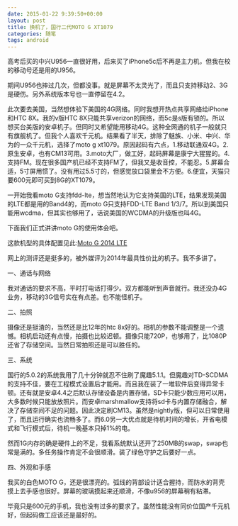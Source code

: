 ```yaml
---
date: 2015-01-22 9:39:50+00:00
layout: post
title: 换机了，国行二代MOTO G XT1079 
categories: 随笔
tags: android
---
```

 
高考后买的中兴U956一直很好用，后来买了iPhone5c后不再是主力机，但我在校的移动号还是用的U956。

期间U956也摔过几次，但都没事。就是屏幕不太灵光了，而且只支持移动2、3G是硬伤。另外系统版本号也一直停留在4.2。

此次要去美国，当然想体验下美国的4G网络。同时我想开热点共享网络给iPhone和HTC 8X。我的v版HTC 8X只能共享verizon的网络，而5c是s版有锁的。所以想买台美版的安卓机子。但同时又希望能用移动4G。这种全网通的机子一般就只有旗舰机了。但我个人喜欢千元机。结果看了半天，排除了魅族、小米、中兴、华为的一众千元机，选择了moto g xt1079。原因起码有六点，1.移动联通双4G。2.原生安卓，也有CM13可用。3.moto大厂，做工好，起码屏幕是康宁大猩猩的。4.支持FM。现在很多国产机已经不支持FM了，但我又是收音控，不能忍。5.屏幕合适，5寸屏用惯了。没有用过5.5寸的，但感觉放口袋里会不方便。6.便宜，天猫只要600元即可买到8G的XT1079。

一开始我看moto G支持fdd-lte，想当然地认为它支持美国的LTE，结果发现美国的LTE都是用的Band4的，而moto G只支持FDD-LTE Band 1/3/7。所以到美国只能用wcdma，但其实也够用了，话说美国的WCDMA的升级版也叫4G。

下面我们正式讲讲moto G的使用体会吧。

这款机型的具体配置见此:[Moto G 2014 LTE](http://www.phonearena.com/phones/Motorola-Moto-G-LTE-2014_id9155)

网上的测评还是挺多的，被外媒评为2014年最具性价比的机子。我不多讲了。

一、通话与网络

我对通话的要求不高，平时打电话打得少。双方都能听到声音就行。我还没办4G业务，移动的3G信号实在有点差。也不能怪机子。

二、拍照

摄像还是挺渣的，当然还是比12年的htc 8x好的。相机的参数不能调整是一个遗憾。相机启动还有点慢，拍摄也比较迟顿。摄像只能720P，也够用了，比1080P还省了存储空间。当然日常拍照还是可以胜任的。

三、系统

国行的5.0.2的系统我用了几十分钟就忍不住刷了魔趣5.1.1。但魔趣对TD-SCDMA的支持不佳，要在工程模式设置后才能用。而且我在装了一堆软件后变得异常卡顿。还有就是安卓4.4之后默认存储设备是内置存储，SD卡只能少数应用可以用，大多数时候只能放放照片。而安卓marshmallow支持将sd卡与内置存储融合，解决了存储空间不足的问题。因此决定刷CM13。虽然是nightly版，但可以日常使用了，而且运行确实也流畅多了。而6.0另一大优点就是待机时间的增长，开省电模式和飞行模式后，待机一晚基本只掉1%的电。

然而1G内存的确是硬件上的不足，我看系统默认还开了250MB的swap，swap也常是满的。多任务操作肯定不会很顺滑。装了绿色守护之后要好一点。

四、外观和手感

我买的白色MOTO G，还是很漂亮的。弧线的背部设计适合握持，而防水的背壳摸上去手感也很好。屏幕的玻璃摸起来还顺滑，不像u956的屏幕稍有粘滞。


毕竟只是600元的手机，我也没有过多的要求了。虽然性能没有同价位国产千元机好，但起码做工应该还是最好的。

